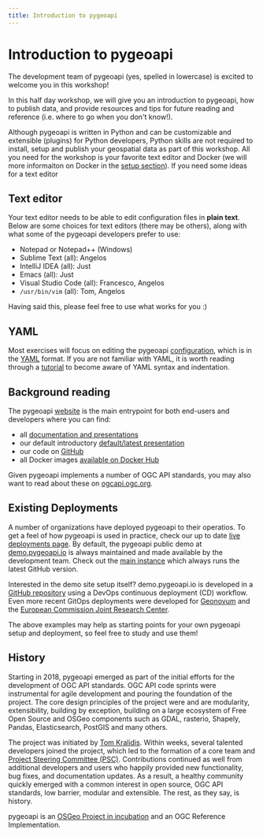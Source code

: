 ```yaml
---
title: Introduction to pygeoapi
---
```


# Introduction to pygeoapi

The development team of pygeoapi (yes, spelled in lowercase) is excited to welcome you in this workshop! 

In this half day workshop, we will give you an introduction to pygeoapi, how to publish data, and provide
resources and tips for future reading and reference (i.e. where to go when you don't know!).

Although pygeoapi is written in Python and can be customizable and extensible (plugins) 
for Python developers, Python skills are not required to install, setup and publish your geospatial
data as part of this workshop. All you need for the workshop is your favorite text editor and Docker (we will
more informaiton on Docker in the [setup section](setup.md)). If you need some ideas for a text editor

## Text editor

Your text editor needs to be able to edit configuration files in **plain text**. Below are some choices
for text editors (there may be others), along with what some of the pygeoapi developers prefer to use:

* Notepad or Notepad++ (Windows)
* Sublime Text (all): Angelos
* IntelliJ IDEA (all): Just
* Emacs (all): Just
* Visual Studio Code (all): Francesco, Angelos
* `/usr/bin/vim` (all): Tom, Angelos

Having said this, please feel free to use what works for you :)

## YAML

Most exercises will focus on editing the pygeoapi [configuration](https://docs.pygeoapi.io/en/latest/configuration.html),
which is in the [YAML](https://yaml.org) format. If you are not familiar with YAML, it is worth reading through a [tutorial](https://www.cloudbees.com/blog/yaml-tutorial-everything-you-need-get-started) to become aware of YAML syntax and indentation.

## Background reading

The pygeoapi [website](https://pygeoapi.io) is the main entrypoint for both end-users and developers
where you can find:

* all [documentation and presentations](https://pygeoapi.io/documentation)
* our default introductory [default/latest presentation](https://pygeoapi.io/presentations/default)
* our code on [GitHub](https://github.com/geopython/pygeoapi)
* all Docker images [available on Docker Hub](https://hub.docker.com/r/geopython/pygeoapi)

Given pygeoapi implements a number of OGC API standards, you may also want to read about these
on [ogcapi.ogc.org](https://ogcapi.ogc.org).

## Existing Deployments

A number of organizations have deployed pygeoapi to their operatios. To get a feel of how pygeoapi
is used in practice, check our up to date [live deployments page](https://github.com/geopython/pygeoapi/wiki/LiveDeployments). By
default, the pygeoapi public demo at [demo.pygeoapi.io](https://demo.pygeoapi.io) is always maintained
and made available by the development team. Check out the [main instance](https://demo.pygeoapi.io/master) which
always runs the latest GitHub version.

Interested in the demo site setup itself? demo.pygeoapi.io is developed in a [GitHub repository](https://github.com/geopython/demo.pygeoapi.io) using a
DevOps continuous deployment (CD) workflow.
Even more recent GitOps deployments were developed for [Geonovum](https://github.com/Geonovum/ogc-api-testbed) and the [European Commission Joint Research Center](https://github.com/justb4/ogc-api-jrc).

The above examples may help as starting points for your own pygeoapi setup and deployment, so feel free to study and use them!

## History

Starting in 2018, pygeoapi emerged as part of the initial efforts for the development of OGC API standards. OGC API
code sprints were instrumental for agile development and pouring the foundation of the project. The core design principles
of the project were and are modularity, extensibility, building by exception, building on a large ecosystem of Free Open Source and OSGeo
components such as GDAL, rasterio, Shapely, Pandas, Elasticsearch, PostGIS and many others.

The project was initiated by [Tom Kralidis](https://github.com/tomkralidis). Within weeks, several talented
developers joined the project, which led to the formation of a core team and [Project Steering Committee (PSC)](https://pygeoapi.io/community/psc). Contributions continued
as well from additional developers and users who happily provided new functionality, bug fixes, and documentation
updates. As a result, a healthy community quickly emerged with a common interest in open source, OGC API standards, low barrier, modular and extensible. The
rest, as they say, is history.

pygeoapi is an [OSGeo Project in incubation](https://www.osgeo.org/projects/pygeoapi) and an
OGC Reference Implementation.
